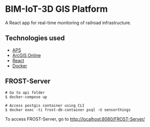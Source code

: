 # BIM-IoT-3D GIS Platform

A React app for real-time monitoring of railroad infrastructure.

## Technologies used

- [APS](https://aps.autodesk.com/)
- [ArcGIS Online](https://www.arcgis.com/index.html)
- [React](https://reactjs.org/)
- [Docker](https://www.docker.com/)

## FROST-Server

``` shell
# Go to api folder
$ docker-compose up

# Access postgis container using CLI
$ docker exec -ti frost-db-container psql -U sensorthings
```

To access FROST-Server, go to [http://localhost:8080/FROST-Server/](http://localhost:8080/FROST-Server/)
